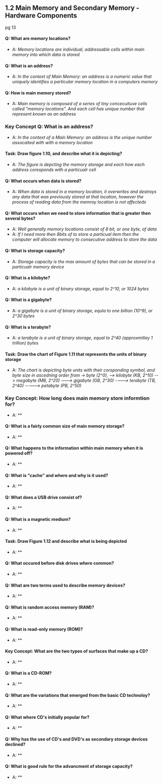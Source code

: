 ## 1.2 Main Memory and Secondary Memory - Hardware Components 

pg 13
#### Q: What are memory locations?
- A: *Memory locations are individual, addressable cells within main memory into which data is stored*

#### Q: What is an address?
- A: *In the context of Main Memory: an address is a numeric value that uniquely identifies a particular memory location in a computers memory*

#### Q: How is main memory stored?
- A: *Main memory is composed of a series of tiny concecuituve cells called "memory locations". And each cell has unique number that represent known as an address*

### Key Concept Q: What is an address?
- A: *In the context of a Main Memory: an address is the unique number assocaited with with a memory location*

#### Task: Draw figure 1.10, and describe what it is depicting?
- A: *The figure is depcting the memory storage and each how each address coresponds with a particualr cell*

#### Q: What occurs when data is stored?
- A: *When data is stored in a memory location, it overwrites and destroys any data that was previously stored at that location, however the process of reading data from the memroy location is not affectedx*


#### Q: What occurs when we need to store information that is greater then several bytes?
- A: *Well generally memory locations consist of 8 bit, or one byte, of data*
- A: *If I need more then 8bits of to store a particual item then the computer will allocate memory to consecutive address to store the data*

#### Q: What is storage capacity?
- A: *Storage capacity is the max amount of bytes that can be stored in a particualr memory device*

#### Q: What is a kilobyte?
- A: *a kilobyte is a unit of binary storage, equal to 2^10, or 1024 bytes*

#### Q: What is a gigabyte?
- A: *a gigabyte is a unit of binary storage, equla to one billion (10^9), or 2^30 bytes*

#### Q: What is a terabyte?
- A: *a terabyte is a unit of binary storage, equal to 2^40 (approxmitley 1 trillion) bytes*

#### Task: Draw the chart of Figure 1.11 that represents the units of binary storage
- A: *The chart is depicting byte units with their corsponding symbol, and byte size in ascedning order from -> byte (2^0), --> kilobyte (KB, 2^10) --> megabyte (MB, 2^20) ---> gigabyte (GB, 2^30) ----> terabyte (TB, 2^40) -----> petabyte (PB, 2^50)*

### Key Concept: How long does main memory store informtion for?
- A: **

#### Q: What is a fairly common size of main memory storage?
- A: **

#### Q: What happens to the information within main memory when it is powered off?
- A: **


#### Q: What is "cache" and where and why is it used?
- A: **


#### Q: What does a USB drive consist of?
- A: **

#### Q: What is a magnetic medium?
- A: **


#### Task: Draw Figure 1.12 and describe what is being depicted
- A: **


#### Q: What occured before disk drives where common?
- A: **


#### Q: What are two terms used to describe memory devices?
- A: **

#### Q: What is random access memory (RAM)?
- A: **

#### Q: What is read-only memory (ROM)?
- A: **


#### Key Concept: What are the two types of surfaces that make up a CD?
- A: **


#### Q: What is a CD-ROM?
- A: **


#### Q: What are the variations that emerged from the basic CD technoloy?
- A: **

#### Q: What where CD's initially popular for?
- A: **


#### Q: Why has the use of CD's and DVD's as secondary storage devices declined?
- A: **


#### Q: What is good rule for the advancment of storage capacity?
- A: **